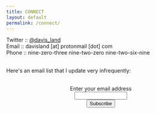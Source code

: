 ```yaml
---
title: CONNECT
layout: default
permalink: /connect/
---
```


Twitter :: [@davis_land](https://twitter.com/davis_land)<br>
Email :: davisland [at] protonmail [dot] com<br>
Phone :: nine-zero-three nine-two-zero nine-two-six-nine<br><br>

Here&#39;s an email list that I update very infrequently:
<form style="border:0px solid #ccc;padding:3px;text-align:center;" action="https://tinyletter.com/davis_land" method="post" target="popupwindow" onsubmit="window.open('https://tinyletter.com/davis_land', 'popupwindow', 'scrollbars=yes,width=800,height=600');return true">
<p><label for="tlemail">Enter your email address</label><br><input type="text" style="width:140px" name="email" id="tlemail" /><br><input type="hidden" value="1" name="embed"/><input type="submit" value="Subscribe" />